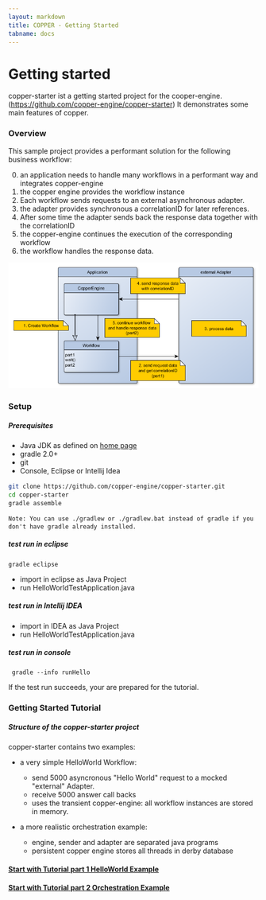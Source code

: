 ```yaml
---
layout: markdown
title: COPPER - Getting Started
tabname: docs
---
```


Getting started
=================

copper-starter ist a getting started project for the cooper-engine. (https://github.com/copper-engine/copper-starter)
It demonstrates some main features of copper.

### Overview

This sample project provides a performant solution for the following business workflow:

0. an application needs to handle many workflows in a performant way and integrates copper-engine
1. the copper engine provides the workflow instance
2. Each workflow sends requests to an external asynchronous adapter. 
3. the adapter provides synchronous a correlationID for later references.
4. After some time the adapter sends back the response data together with the correlationID
5. the copper-engine continues the execution of the corresponding workflow
6. the workflow handles the response data.

![Overview](/images/gs-copper-overview.png)

### Setup

##### Prerequisites

- Java JDK as defined on <a href="../../"/>home page</a>
- gradle 2.0+
- git
- Console, Eclipse or Intellij Idea

```sh
git clone https://github.com/copper-engine/copper-starter.git
cd copper-starter
gradle assemble
```

	Note: You can use ./gradlew or ./gradlew.bat instead of gradle if you don't have gradle already installed.


##### test run in eclipse

	gradle eclipse

- import in eclipse as Java Project
- run HelloWorldTestApplication.java

##### test run in Intellij IDEA

- import in IDEA as Java Project
- run HelloWorldTestApplication.java

##### test run in console
	 gradle --info runHello

If the test run succeeds, your are prepared for the tutorial.

### Getting Started Tutorial

##### Structure of the copper-starter project

copper-starter contains two examples:

- a very simple HelloWorld Workflow:
	- send 5000 asyncronous "Hello World" request to a mocked "external" Adapter.
	- receive 5000 answer call backs
	- uses the transient copper-engine: all workflow instances are stored in memory.

- a more realistic orchestration example:
    - engine, sender and adapter are separated java programs
    - persistent copper engine stores all threads in derby database


<h4><a href="tutorial1">Start with Tutorial part 1 HelloWorld Example</a></h4>
<h4><a href="tutorial2">Start with Tutorial part 2 Orchestration Example</a></h4>

